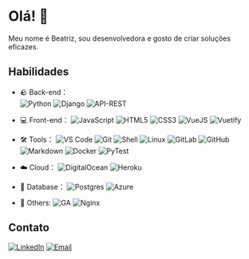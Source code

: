 # Olá! 👋

Meu nome é Beatriz, sou desenvolvedora e gosto de criar soluções eficazes. 
 
## Habilidades   
   
- 🪨 Back-end：   
 ![Python](https://img.shields.io/badge/-Python-yellow?style=flat-circle&logo=Python) 
 ![Django](https://img.shields.io/badge/-Django-yellow?style=flat-circle&logo=Django)
 ![API-REST](https://img.shields.io/badge/API-REST-ff1709?style=flat-circle&logo=django&logoColor=white&color=ff1709&labelColor=gray)
  
- 💻 Front-end： 
 ![JavaScript](https://img.shields.io/badge/-JavaScript-yellow?style=flat-circle&logo=javascript)
 ![HTML5](https://img.shields.io/badge/-HTML5-yellow?style=flat-circle&logo=html5) 
 ![CSS3](https://img.shields.io/badge/-CSS3-yellow?style=flat-circle&logo=css3)
 ![VueJS](https://img.shields.io/badge/-VueJS-blue?style=flat-circle&logo=Vuetify)
 ![Vuetify](https://img.shields.io/badge/-Vuetify-blue?style=flat-circle&logo=Vuetify)

- 🛠️ Tools：
  ![VS Code](https://img.shields.io/badge/vscode-gray.svg?logo=visualstudiocode)
  ![Git](https://img.shields.io/badge/Git-yellow?style=flat-circle&logo=git)
  ![Shell](https://img.shields.io/badge/Shell-red?style=flat-circle&logo=shell)
  ![Linux](https://img.shields.io/badge/Linux-gray?style=flat-circle&logo=Linux)
  ![GitLab](https://img.shields.io/badge/GitLab-orange?style=flat-circle&logo=GitLab)
  ![GitHub](https://img.shields.io/badge/GitHub-black?style=flat-circle&logo=GitHub)
  ![Markdown](https://img.shields.io/badge/Markdown-black?style=flat-circle&logo=markdown)
  ![Docker](https://img.shields.io/badge/-Docker-blue?style=flat-circle&logo=Docker)
  ![PyTest](https://img.shields.io/badge/-PyTest-blue?style=flat-circle&logo=PyTest)

- ☁️ Cloud：
  ![DigitalOcean](https://img.shields.io/badge/DigitalOcean-blue?&logo=DigitalOcean&logoColor=F90)
  ![Heroku](https://img.shields.io/badge/Heroku-430098?style=flat-circle&logo=heroku&logoColor=white)
  
- 🎲 Database：
 ![Postgres](https://img.shields.io/badge/PostgreSQL-c5c5c5?style=flat-circle&logo=PostgreSQL)
 ![Azure](https://img.shields.io/badge/-Azure-blue?style=flat-circle&logo=Azure)

- 🚀 Others:
  ![GA](https://img.shields.io/badge/GitHub_Actions-2088FF?style=flat-circle&logo=github-actions&logoColor=white)
  ![Nginx](https://img.shields.io/badge/nginx-%23009639.svg?style=flat-circle&logo=nginx&logoColor=white)

   
## Contato
 
[![LinkedIn](https://img.shields.io/badge/-LinkedIn-blue?style=flat-square&logo=LinkedIn&logoColor=white)](https://www.linkedin.com/in/beatriz-ramalho-esteves-238580138/)
[![Email](https://img.shields.io/badge/Email-%40-red?style=flat-square&logo=Gmail&logoColor=white)](mailto:beatrizramalho.esteves@gmail.com)

